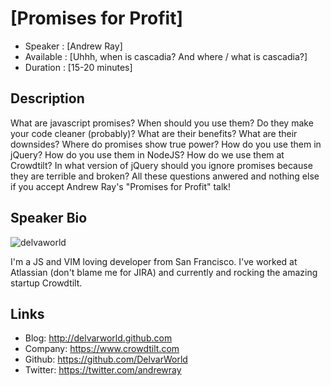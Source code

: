 [Promises for Profit]
========================

* Speaker   : [Andrew Ray]
* Available : [Uhhh, when is cascadia? And where / what is cascadia?]
* Duration  : [15-20 minutes]

Description
-----------

What are javascript promises? When should you use them? Do they make your code
cleaner (probably)? What are their benefits? What are their downsides? Where do
promises show true power? How do you use them in jQuery? How do you use them in
NodeJS? How do we use them at Crowdtilt? In what version of jQuery should you
ignore promises because they are terrible and broken? All these questions
anwered and nothing else if you accept Andrew Ray's "Promises for Profit" talk!

Speaker Bio
-----------

![delvaworld](https://raw.github.com/cascadiajs/cascadiajs.github.com/master/proposal/images/delvarworld.png)

I'm a JS and VIM loving developer from San Francisco. I've worked at
Atlassian (don't blame me for JIRA) and currently and rocking the amazing
startup Crowdtilt.

Links
-----

* Blog: http://delvarworld.github.com
* Company: https://www.crowdtilt.com
* Github: https://github.com/DelvarWorld
* Twitter: https://twitter.com/andrewray
